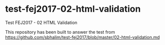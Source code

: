 # test-fej2017-02-html-validation
Test FEJ2017 - 02 HTML Validation

This repository has been built to answer the test from https://github.com/sbhalim/test-fej2017/blob/master/02-html-validation.md